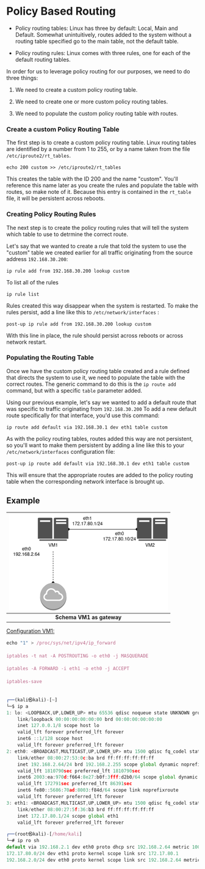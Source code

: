 # Policy Based Routing

- Policy routing tables: Linux has three by default: Local, Main and Default. Somewhat unintuitively, routes added to the system without a routing table specified go to the main table, not the default table.

- Policy routing rules: Linux comes with three rules, one for each of the default routing tables.

In order for us to leverage policy routing for our purposes, we need to do three things:

1. We need to create a custom policy routing table.

2. We need to create one or more custom policy routing tables.

3. We need to populate the custom policy routing table with routes.

### Create a custom Policy Routing Table

The first step is to create a custom policy routing table. Linux routing tables are identified by a number from 1 to 255, or by a name taken from the file `/etc/iproute2/rt_tables`. 

    echo 200 custom >> /etc/iproute2/rt_tables

This creates the table with the ID 200 and the name "custom". You'll reference this name later as you create the rules and populate the table with routes, so make note of it. Because this entry is contained in the `rt_table` file, it will be persistent across reboots.

### Creating Policy Routing Rules

The next step is to create the policy routing rules that will tell the system which table to use to detrmine the correct route.

Let's say that we wanted to create a rule that told the system to use the "custom" table we created earlier for all traffic originating from the source address `192.168.30.200`:

    ip rule add from 192.168.30.200 lookup custom

To list all of the rules

    ip rule list

Rules created this way disappear when the system is restarted. To make the rules persist, add a line like this to `/etc/network/interfaces` :

    post-up ip rule add from 192.168.30.200 lookup custom

With this line in place, the rule should persist across reboots or across network restart.

### Populating the Routing Table

Once we have the custom policy routing table created and a rule defined that directs the system to use it, we need to populate the table with the correct routes. The generic command to do this is the `ip route add` command, but with a specific `table` parameter added.

Using our previous example, let's say we wanted to add a default route that was specific to traffic originating from `192.168.30.200`
To add a new default route specifically for that interface, you'd use this command:

    ip route add default via 192.168.30.1 dev eth1 table custom

As with the policy routing tables, routes added this way are not persistent, so you'll want to make them persistent by adding a line like this to your `/etc/network/interfaces` configuration file:

    post-up ip route add default via 192.168.30.1 dev eth1 table custom

This will ensure that the appropriate routes are added to the policy routing table when the corresponding network interface is brought up.


## Example


| ![](/IMGS/host_as_gateway.png) |
|:--:|
| <b> Schema VM1 as gateway </b> |


<u> Configuration VM1: </u>


```js
echo "1" > /proc/sys/net/ipv4/ip_forward

iptables -t nat -A POSTROUTING -o eth0 -j MASQUERADE

iptables -A FORWARD -i eth1 -o eth0 -j ACCEPT

iptables-save

```

```js

┌──(kali㉿kali)-[~]
└─$ ip a    
1: lo: <LOOPBACK,UP,LOWER_UP> mtu 65536 qdisc noqueue state UNKNOWN group default qlen 1000
    link/loopback 00:00:00:00:00:00 brd 00:00:00:00:00:00
    inet 127.0.0.1/8 scope host lo
    valid_lft forever preferred_lft forever
    inet6 ::1/128 scope host 
    valid_lft forever preferred_lft forever
2: eth0: <BROADCAST,MULTICAST,UP,LOWER_UP> mtu 1500 qdisc fq_codel state UP group default qlen 1000
    link/ether 08:00:27:53:0c:ba brd ff:ff:ff:ff:ff:ff
    inet 192.168.2.64/24 brd 192.168.2.255 scope global dynamic noprefixroute eth0
    valid_lft 1810790sec preferred_lft 1810790sec
    inet6 2003:ea:970d:f664:8e27:b0f:3fff:d2b0/64 scope global dynamic noprefixroute 
    valid_lft 172791sec preferred_lft 86391sec
    inet6 fe80::5686:70ad:8003:f84d/64 scope link noprefixroute 
    valid_lft forever preferred_lft forever
3: eth1: <BROADCAST,MULTICAST,UP,LOWER_UP> mtu 1500 qdisc fq_codel state UP group default qlen 1000
    link/ether 08:00:27:5f:36:b3 brd ff:ff:ff:ff:ff:ff
    inet 172.17.80.1/24 scope global eth1
    valid_lft forever preferred_lft forever

```

```js
┌──(root㉿kali)-[/home/kali]
└─# ip ro sh             
default via 192.168.2.1 dev eth0 proto dhcp src 192.168.2.64 metric 100 
172.17.80.0/24 dev eth1 proto kernel scope link src 172.17.80.1 
192.168.2.0/24 dev eth0 proto kernel scope link src 192.168.2.64 metric 100 

```